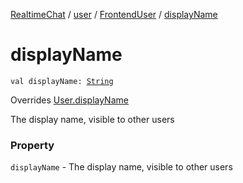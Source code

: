 [RealtimeChat](../../index.md) / [user](../index.md) / [FrontendUser](index.md) / [displayName](./display-name.md)

# displayName

`val displayName: `[`String`](https://kotlinlang.org/api/latest/jvm/stdlib/kotlin/-string/index.html)

Overrides [User.displayName](../-user/display-name.md)

The display name, visible to other users

### Property

`displayName` - The display name, visible to other users